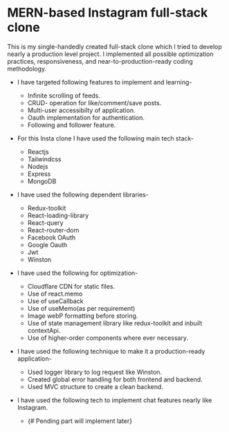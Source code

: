 
# MERN-based Instagram full-stack clone 

This is my single-handedly created full-stack clone which I tried to develop nearly a production level project.
I implemented all possible optimization practices, responsiveness, and near-to-production-ready coding methodology.

- I have targeted following features to implement and learning-
  - Infinite scrolling of feeds.
  - CRUD- operation for like/comment/save posts.
  - Multi-user accessibilty of application.
  - Oauth implementation for authentication.
  - Following and follower feature.


- For this Insta clone I have used the following main tech stack-
  - Reactjs
  - Tailwindcss
  - Nodejs
  - Express
  - MongoDB
 
- I have used the following dependent libraries-
  - Redux-toolkit
  - React-loading-library
  - React-query
  - React-router-dom
  - Facebook OAuth
  - Google Oauth
  - Jwt
  - Winston
 
- I have used the following for optimization-
  - Cloudflare CDN for static files.
  - Use of react.memo
  - Use of useCallback
  - Use of useMemo(as per requirement)
  - Image webP formatting before storing.
  - Use of state management library like redux-toolkit and inbuilt contextApi.
  - Use of higher-order components where ever necessary.

- I have used the following technique to make it a production-ready application-
  - Used logger library to log request like Winston.
  - Created global error handling for both frontend and backend.
  - Used MVC structure to create a clean backend.

- I have used the following tech to implement chat features nearly like Instagram.
   - {# Pending part will implement later}

  
